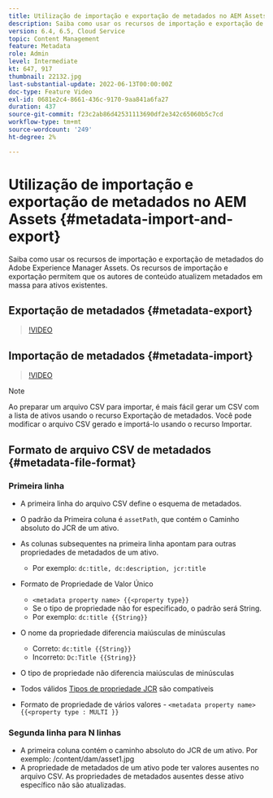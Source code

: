 ```yaml
---
title: Utilização de importação e exportação de metadados no AEM Assets
description: Saiba como usar os recursos de importação e exportação de metadados do Adobe Experience Manager Assets. Os recursos de importação e exportação permitem que os autores de conteúdo atualizem metadados em massa para ativos existentes.
version: 6.4, 6.5, Cloud Service
topic: Content Management
feature: Metadata
role: Admin
level: Intermediate
kt: 647, 917
thumbnail: 22132.jpg
last-substantial-update: 2022-06-13T00:00:00Z
doc-type: Feature Video
exl-id: 0681e2c4-8661-436c-9170-9aa841a6fa27
duration: 437
source-git-commit: f23c2ab86d42531113690df2e342c65060b5c7cd
workflow-type: tm+mt
source-wordcount: '249'
ht-degree: 2%

---
```


# Utilização de importação e exportação de metadados no AEM Assets {#metadata-import-and-export}

Saiba como usar os recursos de importação e exportação de metadados do Adobe Experience Manager Assets. Os recursos de importação e exportação permitem que os autores de conteúdo atualizem metadados em massa para ativos existentes.

## Exportação de metadados {#metadata-export}

>[!VIDEO](https://video.tv.adobe.com/v/22132?quality=12&learn=on)

## Importação de metadados {#metadata-import}

>[!VIDEO](https://video.tv.adobe.com/v/21374?quality=12&learn=on)

>[!NOTE]
>
> Ao preparar um arquivo CSV para importar, é mais fácil gerar um CSV com a lista de ativos usando o recurso Exportação de metadados. Você pode modificar o arquivo CSV gerado e importá-lo usando o recurso Importar.

## Formato de arquivo CSV de metadados {#metadata-file-format}

### Primeira linha

* A primeira linha do arquivo CSV define o esquema de metadados.
* O padrão da Primeira coluna é `assetPath`, que contém o Caminho absoluto do JCR de um ativo.

* As colunas subsequentes na primeira linha apontam para outras propriedades de metadados de um ativo.
   * Por exemplo: `dc:title, dc:description, jcr:title`

* Formato de Propriedade de Valor Único

   * `<metadata property name> {{<property type}}`
   * Se o tipo de propriedade não for especificado, o padrão será String.
   * Por exemplo: `dc:title {{String}}`

* O nome da propriedade diferencia maiúsculas de minúsculas
   * Correto: `dc:title {{String}}`
   * Incorreto: `Dc:Title {{String}}`

* O tipo de propriedade não diferencia maiúsculas de minúsculas
* Todos válidos [Tipos de propriedade JCR](https://www.adobe.io/experience-manager/reference-materials/spec/jsr170/javadocs/jcr-2.0/javax/jcr/PropertyType.html) são compatíveis

* Formato de propriedade de vários valores - `<metadata property name> {{<property type : MULTI }}`

### Segunda linha para N linhas

* A primeira coluna contém o caminho absoluto do JCR de um ativo. Por exemplo: /content/dam/asset1.jpg
* A propriedade de metadados de um ativo pode ter valores ausentes no arquivo CSV. As propriedades de metadados ausentes desse ativo específico não são atualizadas.
